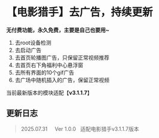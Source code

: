 # 【电影猎手】去广告，持续更新



**无付费功能，永久免费，主要是自己也要用~**

1. 去root设备检测
2. 去启动广告
3. 去首页轮播图广告，只保留正常视频推荐
4. 去首页右下角福利中心悬浮窗
5. 去所有界面的10个gif广告
6. 去广场中随机插入的广告，保留正常视频


当前最新版本的模块适配【**v3.1.1.7**】



## 更新日志

> 2025.07.31&nbsp; &nbsp;&nbsp;&nbsp;Ver 1.0.0&nbsp;&nbsp;&nbsp;适配电影猎手v3.1.1.7版本
